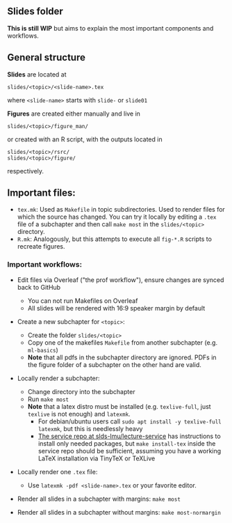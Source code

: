 ## Slides folder

**This is still WIP** but aims to explain the most important components and workflows.

## General structure

**Slides** are located at

```
slides/<topic>/<slide-name>.tex
```

where `<slide-name>` starts with `slide-` or `slide01`

**Figures** are created either manually and live in

```
slides/<topic>/figure_man/
```

or created with an R script, with the outputs located in

```
slides/<topic>/rsrc/
slides/<topic>/figure/
```

respectively.

## Important files:

- `tex.mk`: Used as `Makefile` in topic subdirectories. Used to render files for which the source has changed.
  You can try it locally by editing a `.tex` file of a subchapter and then call `make most` in the `slides/<topic>` directory.
- `R.mk`: Analogously, but this attempts to execute all `fig-*.R` scripts to recreate figures.

### Important workflows:

- Edit files via Overleaf ("the prof workflow"), ensure changes are synced back to GitHub
  - You can not run Makefiles on Overleaf
  - All slides will be rendered with 16:9 speaker margin by default

- Create a new subchapter for `<topic>`:
  - Create the folder `slides/<topic>`
  - Copy one of the makefiles `Makefile` from another subchapter (e.g. `ml-basics`)
  - __Note__ that all pdfs in the subchapter directory are ignored. PDFs in the figure folder of a subchapter on the other hand are valid.
- Locally render a subchapter:
  - Change directory into the subchapter
  - Run `make most`
  - __Note__ that a latex distro must be installed (e.g. `texlive-full`, just `texlive` is not enough) and `latexmk`.
    - For debian/ubuntu users call `sudo apt install -y texlive-full latexmk`, but this is needlessly heavy
    - [The service repo at slds-lmu/lecture-service](https://github.com/slds-lmu/lecture_service/tree/main) has instructions to install only needed packages,
      but `make install-tex` inside the service repo should be sufficient, assuming you have a working LaTeX installation via TinyTeX or TeXLive

- Locally render one `.tex` file:
  - Use `latexmk -pdf <slide-name>.tex` or your favorite editor.


- Render all slides in a subchapter with margins: `make most`
- Render all slides in a subchapter without margins: `make most-normargin`

